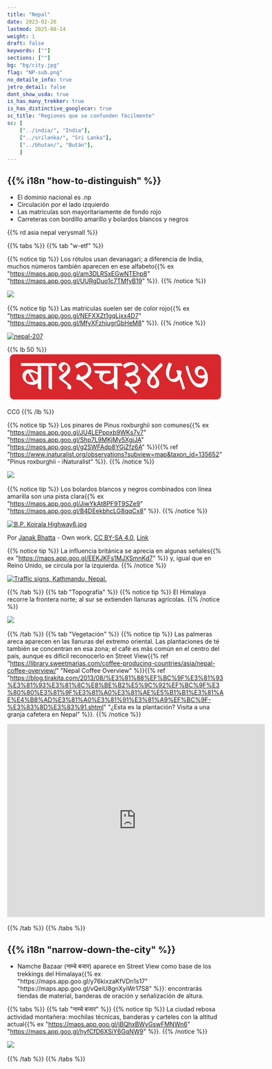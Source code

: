 ```yaml
---
title: "Nepal"
date: 2023-02-26
lastmod: 2025-08-14
weight: 1
draft: false
keywords: [""]
sections: [""]
bg: "bg/city.jpg"
flag: "NP-sub.png"
no_detaile_info: true
jetro_detail: false
dont_show_usda: true
is_has_many_trekker: true
is_has_distinctive_googlecar: true
sc_title: "Regiones que se confunden fácilmente"
sc: [
    ["../india/", "India"],
    ["../srilanka/", "Sri Lanka"],
    ["../bhutan/", "Bután"],
    ]
---
```


<div class="main-desciption country-description">
    <h2 class="section-title">{{% i18n "how-to-distinguish" %}}</h2>
    <ul class="rule-list">
        <li>El dominio nacional es <span class="quiz">.np</span></li>
        <li>Circulación por el <span class="quiz">lado izquierdo</span></li>
        <li>Las matrículas son mayoritariamente de fondo <span class="quiz">rojo</span></li>
        <li>Carreteras con bordillo amarillo y bolardos blancos y negros</li>
    </ul>
    {{% rd asia nepal verysmall %}}
</div>

{{% tabs %}}
{{% tab "w-etf" %}}

{{% notice tip %}}
Los rótulos usan devanagari; a diferencia de India, muchos números también aparecen en ese alfabeto{{% ex "https://maps.app.goo.gl/am3DLRSxEGwNTEhp8" "https://maps.app.goo.gl/UURgDuo1c7TMfyB19" %}}.
{{% /notice %}}

<div class="googlemap-if no-margin">
<img src="/rule/asia/nepal/kmc3.jpg" width="90%">
</div>


{{% notice tip %}}
Las matrículas suelen ser de color <span class="quiz">rojo</span>{{% ex "https://maps.app.goo.gl/NEFXXZt1gqLjxx4D7" "https://maps.app.goo.gl/MfyXFzhiugrGbHeM8" %}}.
{{% /notice %}}

<div class="googlemap-if no-margin">
<a data-flickr-embed="true" href="https://www.flickr.com/photos/24017857@N02/2282988412/in/photolist-DCfrfX-f2Y1CZ-258x1L9-8M8iGF-qjvSEo-238pCZp-4tJUVE-bDFkrE-snQrE5-2f62Jaf-2cJ3F8f-FvYbE-mNKCRX-F1A3Sb-b6Vgrt-NL3ShE-7R28yy-nNVwFq-cJPuMs-JYgRxJ-GwePEk-7Xi1nY-aGvjy4-SQWy8u-Qpn5Cy-21V9Q9t-22Vc1w4-dwGGRa-5NEcbL-hZbZK5-Dj8V9V-9eL2MV-qEKAKe-aEVPjn-5hRchH-qdqLco-8QJcrw-PmVdwb-dzMCq1-eX5LdU-b4YgwF-nNFmDv-4tJUVb-85JHLn-g1V7ok-21an3WU-aKrTar-aqNEo5-nNHzx4-o5TZji" title="nepal-207"><img src="https://live.staticflickr.com/3227/2282988412_ec82a600d5_z.jpg" width="583" height="389" alt="nepal-207"/></a><script async src="//embedr.flickr.com/assets/client-code.js" charset="utf-8"></script>
</div>

{{% lb 50 %}}
![](Nepal_License_Plate_-_Private_Car_-_Light_Vehicle_-_Front_-_1983-2019.png)

CC0
{{% /lb %}}


{{% notice tip %}}
Los pinares de Pinus roxburghii son comunes{{% ex "https://maps.app.goo.gl/JU4LEPppxb9WKs7v7" "https://maps.app.goo.gl/Shp7L9MKjMy5XgiJA" "https://maps.app.goo.gl/g2SWFAdp8YGjZfz6A" %}}{{% ref "https://www.inaturalist.org/observations?subview=map&taxon_id=135652" "Pinus roxburghii - iNaturalist" %}}.
{{% /notice %}}

<div class="googlemap-if no-margin">
<img src="/rule/asia/nepal/dalhousie3.jpg" width="80%">
</div>

{{% notice tip %}}
Los bolardos blancos y negros combinados con línea amarilla son una pista clara{{% ex "https://maps.app.goo.gl/JiwYkAt8PF9T9SZe9" "https://maps.app.goo.gl/B4DEekbhcLG8qqCx8" %}}.
{{% /notice %}}

<div class="googlemap-if no-margin">
<p><a href="https://commons.wikimedia.org/wiki/File:B.P._Koirala_Highway6.jpg#/media/File:B.P._Koirala_Highway6.jpg"><img src="https://upload.wikimedia.org/wikipedia/commons/6/68/B.P._Koirala_Highway6.jpg" alt="B.P. Koirala Highway6.jpg" width="90%"></a></p><p>Por <a href="//commons.wikimedia.org/wiki/User:Janak_Bhatta" title="User:Janak Bhatta">Janak Bhatta</a> - <span class="int-own-work" lang="en">Own work</span>, <a href="https://creativecommons.org/licenses/by-sa/4.0" title="Creative Commons Attribution-Share Alike 4.0">CC BY-SA 4.0</a>, <a href="https://commons.wikimedia.org/w/index.php?curid=58570500">Link</a></p>
</div>


{{% notice tip %}}
La influencia británica se aprecia en algunas señales{{% ex "https://maps.app.goo.gl/EEKJKFs1MJXSmnKd7" %}} y, igual que en Reino Unido, se circula por la izquierda.
{{% /notice %}}

<div class="googlemap-if no-margin">
<a data-flickr-embed="true" href="https://www.flickr.com/photos/eriktorner/13256285354/in/photolist-mcpVN3-s4uXGm-2jz9MC2-a8qGbo-2gxxCUg-CZhtzD-Cy4gAc-PBdihg-PMmEkB-PyDhob-LQZu9H-CMdfRH-PBdjE6-BX66mz-VKyi4X-gy1x6i-xiMJAV-gy1bvo-HgJFPv-gy38eN-cYK2Lh-gy1fdm-yiw1j5-71KjPZ-cYK1km-JdpRy7-HWL1jh-2mSawwH-cYKRrU-q5vC5A-gxZPyS-gy46vK-gy3ceb-9TswQs-oEyNEE-cYKzb5-cYJYLq-cYK2qd-JdimVN-yg5bVp-y4hcTS-yizfLA-y4ei3s-gy3J1J-gy1XdX-gxZM8Q-gxZWuW-HGeifp-8nBjA5-24yVfef" title="Traffic signs, Kathmandu, Nepal."><img src="https://live.staticflickr.com/3739/13256285354_981d45fcba_c.jpg" width="90%" alt="Traffic signs, Kathmandu, Nepal."/></a><script async src="//embedr.flickr.com/assets/client-code.js" charset="utf-8"></script>
</div>

{{% /tab %}}
{{% tab "Topografía" %}}
{{% notice tip %}}
El Himalaya recorre la frontera norte; al sur se extienden llanuras agrícolas.
{{% /notice %}}

<div class="googlemap-if unclickable">
<img src="/rule/asia/nepal/Chure_Range_Chure_Hills_Chure_Region_Nepal.jpg" width="90%">
</div>

{{% /tab %}}
{{% tab "Vegetación" %}}
{{% notice tip %}}
Las palmeras areca aparecen en las llanuras del extremo oriental. Las plantaciones de té también se concentran en esa zona; el café es más común en el centro del país, aunque es difícil reconocerlo en Street View{{% ref "https://library.sweetmarias.com/coffee-producing-countries/asia/nepal-coffee-overview/" "Nepal Coffee Overview" %}}{{% ref "https://blog.tirakita.com/2013/08/%E3%81%88%EF%BC%9F%E3%81%93%E3%81%93%E3%81%8C%E8%BE%B2%E5%9C%92%EF%BC%9F%E3%80%80%E3%81%9F%E3%81%A0%E3%81%AE%E5%B1%B1%E3%81%AE%E4%B8%AD%E3%81%A0%E3%81%91%E3%81%A9%EF%BC%9F-%E3%83%8D%E3%83%91.shtml" "¿Esta es la plantación? Visita a una granja cafetera en Nepal" %}}.
{{% /notice %}}

<div class="googlemap-if unclickable">
<iframe src="https://www.google.com/maps/embed?pb=!4v1755233947015!6m8!1m7!1sts0hCFPjCjyGoZwAkZd1gg!2m2!1d28.29771073273221!2d83.8027761391603!3f196.02540687469144!4f-3.7132748368553052!5f0.4003161831622405" width="600" height="450" style="border:0;" allowfullscreen="" loading="lazy" referrerpolicy="no-referrer-when-downgrade"></iframe>
</div>

{{% /tab %}}
{{% /tabs %}}

<div class="main-desciption area-description">
    <h2 class="section-title">{{% i18n "narrow-down-the-city" %}}</h2>
    <ul class="rule-list">
        <li>Namche Bazaar (नाम्चे बजार) aparece en Street View como base de los trekkings del Himalaya{{% ex "https://maps.app.goo.gl/y76kixzaKfVDn1s17" "https://maps.app.goo.gl/vQeiU8gnXyiWr17S8" %}}: encontrarás tiendas de material, banderas de oración y señalización de altura.</li>
    </ul>
</div>

{{% tabs %}}
{{% tab "नाम्चे बजार" %}}
{{% notice tip %}}
La ciudad rebosa actividad montañera: mochilas técnicas, banderas y carteles con la altitud actual{{% ex "https://maps.app.goo.gl/jBQhxBWyGswFMNWn6" "https://maps.app.goo.gl/hyfCfD6XSiY6GqNW9" %}}.
{{% /notice %}}

<div class="googlemap-if no-margin">
<img src="/rule/asia/nepal/1230px-A_night_view_of_Namche_Bazaar_in_Nepal,_photographed_on_the_route_to_the_Everest_Base_Camp_trek,_December_1,_2023.jpg" width="90%">
</div>

{{% /tab %}}
{{% /tabs %}}
